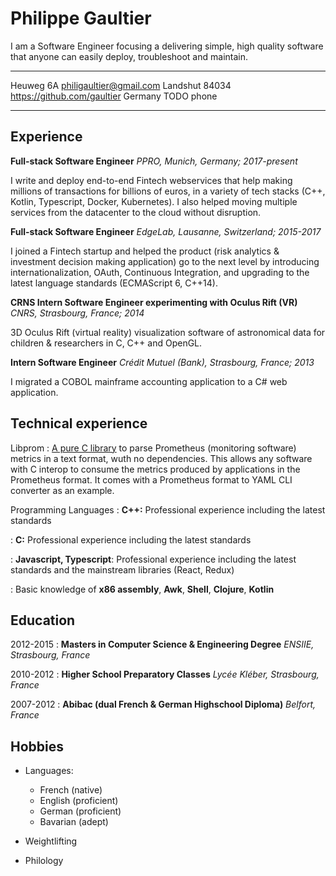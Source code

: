 Philippe Gaultier
=================

I am a Software Engineer focusing a delivering simple, high quality software that anyone can easily deploy, troubleshoot and maintain.

----------------    ---------------------------------
Heuweg 6A                     philigaultier@gmail.com
Landshut 84034            https://github.com/gaultier
Germany                                    TODO phone
----------------    ---------------------------------

Experience
----------

**Full-stack Software Engineer** *PPRO, Munich, Germany; 2017-present*

I write and deploy end-to-end Fintech webservices that help making millions of transactions for billions of euros, in a variety of tech stacks (C++, Kotlin, Typescript, Docker, Kubernetes). I also helped moving multiple services from the datacenter to the cloud without disruption.

**Full-stack Software Engineer** *EdgeLab, Lausanne, Switzerland; 2015-2017*

I joined a Fintech startup and helped the product (risk analytics & investment decision making application) go to the next level by introducing internationalization, OAuth, Continuous Integration, and upgrading to the latest language standards (ECMAScript 6, C++14).

**CRNS Intern Software Engineer experimenting with Oculus Rift (VR)** *CNRS, Strasbourg, France; 2014*

3D Oculus Rift (virtual reality) visualization software of astronomical data for children & researchers in C, C++ and OpenGL.

**Intern Software Engineer** *Crédit Mutuel (Bank), Strasbourg, France; 2013*

I migrated a COBOL mainframe accounting application to a C# web application.

 
Technical experience
--------------------

Libprom
:   [A pure C library](https://github.com/gaultier/libprom) to parse Prometheus (monitoring software) metrics in a text format, wuth no dependencies. This allows any software with C interop to consume the metrics produced by applications in the Prometheus format. It comes with a Prometheus format to YAML CLI converter as an example.

Programming Languages
:   **C++:** Professional experience including the latest standards

:   **C:** Professional experience including the latest standards

:   **Javascript, Typescript**: Professional experience including the latest standards and the mainstream libraries (React, Redux)

:   Basic knowledge of **x86 assembly**, **Awk**, **Shell**, **Clojure**, **Kotlin**

Education
---------

2012-2015
:   **Masters in Computer Science & Engineering Degree** *ENSIIE, Strasbourg, France*

2010-2012
:   **Higher School Preparatory Classes** *Lycée Kléber, Strasbourg, France*

2007-2012
:   **Abibac (dual French & German Highschool Diploma)** *Belfort, France*

Hobbies
-------
* Languages:
    * French (native)
    * English (proficient)
    * German (proficient)
    * Bavarian (adept)

* Weightlifting

* Philology
